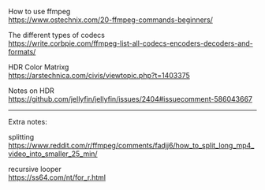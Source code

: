 How to use ffmpeg<br>
https://www.ostechnix.com/20-ffmpeg-commands-beginners/

The different types of codecs<br>
https://write.corbpie.com/ffmpeg-list-all-codecs-encoders-decoders-and-formats/

HDR Color Matrixg<br>
https://arstechnica.com/civis/viewtopic.php?t=1403375

Notes on HDR<br>
https://github.com/jellyfin/jellyfin/issues/2404#issuecomment-586043667



---
Extra notes:

splitting<br>
https://www.reddit.com/r/ffmpeg/comments/fadjj6/how_to_split_long_mp4_video_into_smaller_25_min/

recursive looper<br>
https://ss64.com/nt/for_r.html

